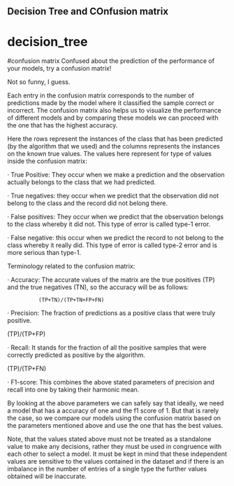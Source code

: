 ## Decision Tree and COnfusion matrix
# decision_tree
#confusion matrix
Confused about the prediction of the performance of your models, try a confusion matrix!

Not so funny, I guess.

 Each entry in the confusion matrix corresponds to the number of predictions made by the model where it classified the sample correct or incorrect. The confusion matrix also helps us to visualize the performance of different models and by comparing these models we can proceed with the one that has the highest accuracy.
 
Here the rows represent the instances of the class that has been predicted (by the algorithm that we used) and the columns represents the instances on the known true values. The values here represent for type of values inside the confusion matrix:

·       True Positive: They occur when we make a prediction and the observation actually belongs to the class that we had predicted.

·       True negatives: they occur when we predict that the observation did not belong to the class and the record did not belong there.

·       False positives: They occur when we predict that the observation belongs to the class whereby it did not. This type of error is called type-1 error.

·       False negative: this occur when we predict the record to not belong to the class whereby it really did. This type of error is called type-2 error and is more serious than type-1.



Terminology related to the confusion matrix:

·       Accuracy: The accurate values of the matrix are the true positives (TP) and the true negatives (TN), so the accuracy will be as follows:

              (TP+TN)/(TP+TN+FP+FN)

·       Precision: The fraction of predictions as a positive class that were truly positive.

(TP)/(TP+FP)

·       Recall: It stands for the fraction of all the positive samples that were correctly predicted as positive by the algorithm.

(TP)/(TP+FN)

·       F1-score: This combines the above stated parameters of precision and recall into one by taking their harmonic mean.

By looking at the above parameters we can safely say that ideally, we need a model that has a accuracy of one and the f1 score of 1. But that is rarely the case, so we compare our models using the confusion matrix based on the parameters mentioned above and use the one that has the best values.

Note, that the values stated above must not be treated as a standalone value to make any decisions, rather they must be used in congruence with each other to select a model. It must be kept in mind that these independent values are sensitive to the values contained in the dataset and if there is an imbalance in the number of entries of a single type the further values obtained will be inaccurate.

